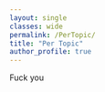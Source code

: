 ```yaml
---
layout: single
classes: wide
permalink: /PerTopic/
title: "Per Topic"
author_profile: true
---
```


Fuck you
